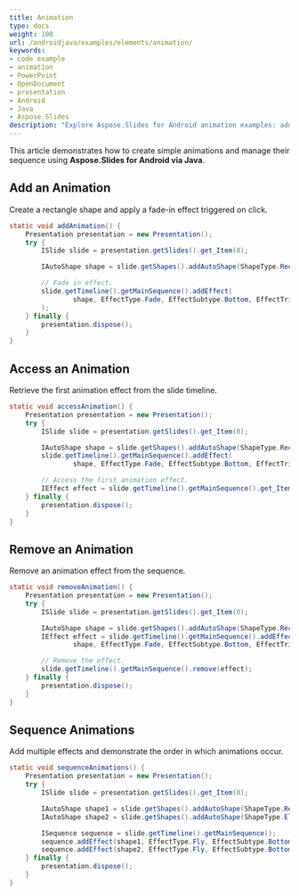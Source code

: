 ```yaml
---
title: Animation
type: docs
weight: 100
url: /androidjava/examples/elements/animation/
keywords:
- code example
- animation
- PowerPoint
- OpenDocument
- presentation
- Android
- Java
- Aspose.Slides
description: "Explore Aspose.Slides for Android animation examples: add, sequence, and customize effects and transitions with Java for PPT, PPTX, and ODP presentations."
---
```


This article demonstrates how to create simple animations and manage their sequence using **Aspose.Slides for Android via Java**.

## **Add an Animation**

Create a rectangle shape and apply a fade-in effect triggered on click.

```java
static void addAnimation() {
    Presentation presentation = new Presentation();
    try {
        ISlide slide = presentation.getSlides().get_Item(0);

        IAutoShape shape = slide.getShapes().addAutoShape(ShapeType.Rectangle, 50, 50, 100, 100);

        // Fade in effect.
        slide.getTimeline().getMainSequence().addEffect(
                shape, EffectType.Fade, EffectSubtype.Bottom, EffectTriggerType.OnClick
        );
    } finally {
        presentation.dispose();
    }
}
```

## **Access an Animation**

Retrieve the first animation effect from the slide timeline.

```java
static void accessAnimation() {
    Presentation presentation = new Presentation();
    try {
        ISlide slide = presentation.getSlides().get_Item(0);

        IAutoShape shape = slide.getShapes().addAutoShape(ShapeType.Rectangle, 50, 50, 100, 100);
        slide.getTimeline().getMainSequence().addEffect(
                shape, EffectType.Fade, EffectSubtype.Bottom, EffectTriggerType.OnClick);

        // Access the first animation effect.
        IEffect effect = slide.getTimeline().getMainSequence().get_Item(0);
    } finally {
        presentation.dispose();
    }
}
```

## **Remove an Animation**

Remove an animation effect from the sequence.

```java
static void removeAnimation() {
    Presentation presentation = new Presentation();
    try {
        ISlide slide = presentation.getSlides().get_Item(0);

        IAutoShape shape = slide.getShapes().addAutoShape(ShapeType.Rectangle, 50, 50, 100, 100);
        IEffect effect = slide.getTimeline().getMainSequence().addEffect(
                shape, EffectType.Fade, EffectSubtype.Bottom, EffectTriggerType.OnClick);

        // Remove the effect.
        slide.getTimeline().getMainSequence().remove(effect);
    } finally {
        presentation.dispose();
    }
}
```

## **Sequence Animations**

Add multiple effects and demonstrate the order in which animations occur.

```java
static void sequenceAnimations() {
    Presentation presentation = new Presentation();
    try {
        ISlide slide = presentation.getSlides().get_Item(0);

        IAutoShape shape1 = slide.getShapes().addAutoShape(ShapeType.Rectangle, 50, 50, 100, 100);
        IAutoShape shape2 = slide.getShapes().addAutoShape(ShapeType.Ellipse, 200, 50, 100, 100);

        ISequence sequence = slide.getTimeline().getMainSequence();
        sequence.addEffect(shape1, EffectType.Fly, EffectSubtype.Bottom, EffectTriggerType.OnClick);
        sequence.addEffect(shape2, EffectType.Fly, EffectSubtype.Bottom, EffectTriggerType.OnClick);
    } finally {
        presentation.dispose();
    }
}
```
